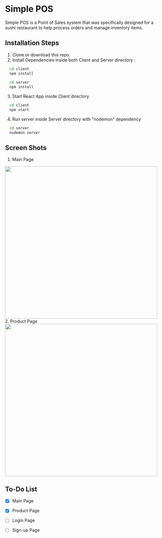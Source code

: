 
# Simple POS

Simple POS is a Point of Sales system that was specifically designed for a sushi restaurant to help process orders and manage inventory items.

## Installation Steps

1. Clone or download this repo.
2. Install Dependencies inside both Client and Server directory :

```bash 
  cd client
  npm install
  
  cd server
  npm install
```

3. Start React App inside Client directory

```bash 
  cd client
  npm start
```

4. Run server inside Server directory with "nodemon" dependency

```bash 
  cd server
  nodemon server
```
## Screen Shots
1. Main Page
<img src="https://user-images.githubusercontent.com/79117386/192678982-5d7be302-9774-4e81-8286-c70ecf1c07e5.JPG" width="500" height="500">
2. Product Page
<img src="https://user-images.githubusercontent.com/79117386/192679448-bf59da25-49e4-429e-a7ec-d39e873c3f64.jpg" width="500" height="500">

## To-Do List

- [x] Main Page
- [x] Product Page
- [ ] Login Page
- [ ] Sign-up Page

